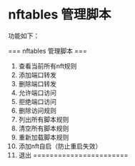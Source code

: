 # nftables 管理脚本

功能如下：

=== nftables 管理脚本 ===
1. 查看当前所有nft规则
2. 添加端口转发
3. 删除端口转发
4. 允许端口访问
5. 拒绝端口访问
6. 删除访问规则
7. 列出所有脚本规则
8. 清空所有脚本规则
9. 重新加载脚本规则
10. 添加nft自启（防止重启失效）
0. 退出
=======================
